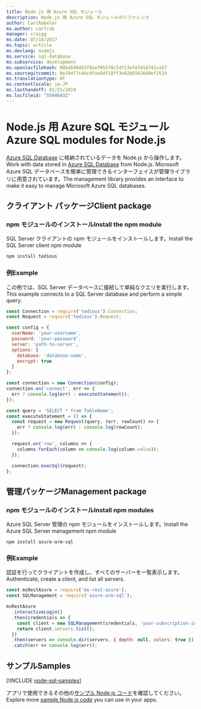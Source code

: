 ```yaml
---
title: Node.js 用 Azure SQL モジュール
description: Node.js 用 Azure SQL モジュールのリファレンス
author: CarlRabeler
ms.author: carlrab
manager: craigg
ms.date: 07/18/2017
ms.topic: article
ms.devlang: nodejs
ms.service: sql-database
ms.subservice: development
ms.openlocfilehash: 00ba5984b5f8aef85570c54f23efefd1d741ca57
ms.sourcegitcommit: 0e294f7c4dcdfae9df18ff3e82b6563680ef2519
ms.translationtype: HT
ms.contentlocale: ja-JP
ms.lasthandoff: 01/25/2019
ms.locfileid: "55046432"
---
```

# <a name="azure-sql-modules-for-nodejs"></a><span data-ttu-id="7f938-103">Node.js 用 Azure SQL モジュール</span><span class="sxs-lookup"><span data-stu-id="7f938-103">Azure SQL modules for Node.js</span></span>

<span data-ttu-id="7f938-104">[Azure SQL Database](https://docs.microsoft.com/azure/sql-database/sql-database-technical-overview) に格納されているデータを Node.js から操作します。</span><span class="sxs-lookup"><span data-stu-id="7f938-104">Work with data stored in [Azure SQL Database](https://docs.microsoft.com/azure/sql-database/sql-database-technical-overview) from Node.js.</span></span>
<span data-ttu-id="7f938-105">Microsoft Azure SQL データベースを簡単に管理できるインターフェイスが管理ライブラリに用意されています。</span><span class="sxs-lookup"><span data-stu-id="7f938-105">The management library provides an interface to make it easy to manage Microsoft Azure SQL databases.</span></span>

## <a name="client-package"></a><span data-ttu-id="7f938-106">クライアント パッケージ</span><span class="sxs-lookup"><span data-stu-id="7f938-106">Client package</span></span>

### <a name="install-the-npm-module"></a><span data-ttu-id="7f938-107">npm モジュールのインストール</span><span class="sxs-lookup"><span data-stu-id="7f938-107">Install the npm module</span></span>

<span data-ttu-id="7f938-108">SQL Server クライアントの npm モジュールをインストールします。</span><span class="sxs-lookup"><span data-stu-id="7f938-108">Install the SQL Server client npm module</span></span>

```bash
npm install tedious
```

### <a name="example"></a><span data-ttu-id="7f938-109">例</span><span class="sxs-lookup"><span data-stu-id="7f938-109">Example</span></span>

<span data-ttu-id="7f938-110">この例では、SQL Server データベースに接続して単純なクエリを実行します。</span><span class="sxs-lookup"><span data-stu-id="7f938-110">This example connects to a SQL Server database and perform a simple query.</span></span>

```javascript
const Connection = require('tedious').Connection;
const Request = require('tedious').Request;

const config = {
  userName: 'your-username',
  password: 'your-password',
  server: 'path-to-server',
  options: {
    database: 'database-name',
    encrypt: true
  }
};

const connection = new Connection(config);
connection.on('connect', err => {
  err ? console.log(err) : executeStatement();
});

const query = 'SELECT * from TableName';
const executeStatement = () => {
  const request = new Request(query, (err, rowCount) => {
    err ? console.log(err) : console.log(rowCount);
  });

  request.on('row', columns => {
    columns.forEach(column => console.log(column.value));
  });

  connection.execSql(request);
};
```

## <a name="management-package"></a><span data-ttu-id="7f938-111">管理パッケージ</span><span class="sxs-lookup"><span data-stu-id="7f938-111">Management package</span></span>

### <a name="install-npm-modules"></a><span data-ttu-id="7f938-112">npm モジュールのインストール</span><span class="sxs-lookup"><span data-stu-id="7f938-112">Install npm modules</span></span>

<span data-ttu-id="7f938-113">Azure SQL Server 管理の npm モジュールをインストールします。</span><span class="sxs-lookup"><span data-stu-id="7f938-113">Install the Azure SQL Server management npm module</span></span>

```
npm install azure-arm-sql
```   

### <a name="example"></a><span data-ttu-id="7f938-114">例</span><span class="sxs-lookup"><span data-stu-id="7f938-114">Example</span></span>

<span data-ttu-id="7f938-115">認証を行ってクライアントを作成し、すべてのサーバーを一覧表示します。</span><span class="sxs-lookup"><span data-stu-id="7f938-115">Authenticate, create a client, and list all servers.</span></span>

```javascript
const msRestAzure = require('ms-rest-azure');
const SQLManagement = require('azure-arm-sql');

msRestAzure
  .interactiveLogin()
  .then(credentials => {
    const client = new SQLManagement(credentials, 'your-subscription-id');
    return client.servers.list();
  })
  .then(servers => console.dir(servers, { depth: null, colors: true }))
  .catch(err => console.log(err));
```

## <a name="samples"></a><span data-ttu-id="7f938-116">サンプル</span><span class="sxs-lookup"><span data-stu-id="7f938-116">Samples</span></span>

[!INCLUDE [node-sql-samples](../docs-ref-conceptual/includes/sql-samples.md)]

<span data-ttu-id="7f938-117">アプリで使用できるその他の[サンプル Node.js コード](https://azure.microsoft.com/resources/samples/?platform=nodejs)を確認してください。</span><span class="sxs-lookup"><span data-stu-id="7f938-117">Explore more [sample Node.js code](https://azure.microsoft.com/resources/samples/?platform=nodejs) you can use in your apps.</span></span>
